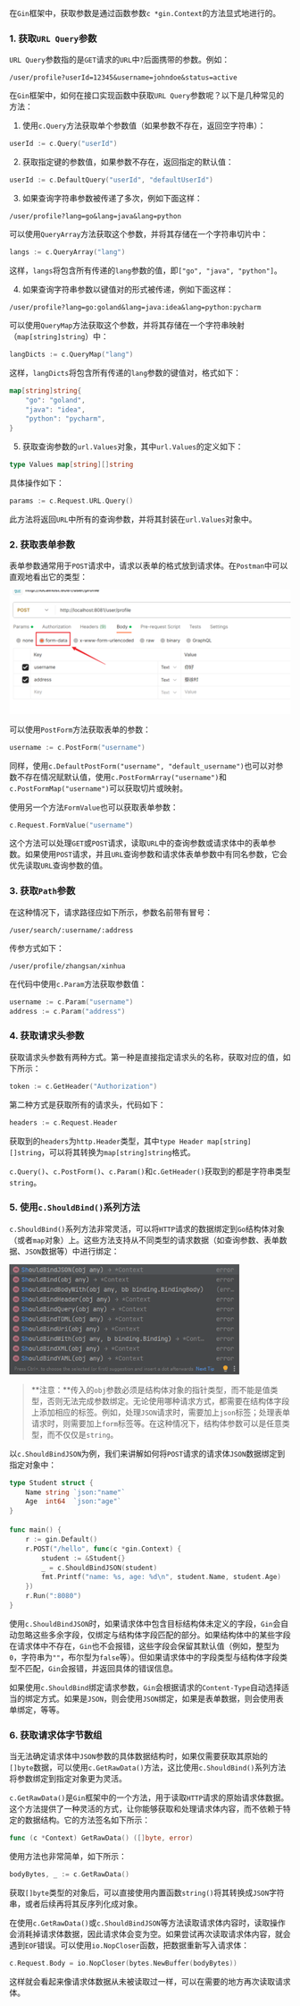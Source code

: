 在`Gin`框架中，获取参数是通过函数参数`c *gin.Context`的方法显式地进行的。

### 1. 获取`URL Query`参数

`URL Query`参数指的是`GET`请求的`URL`中`?`后面携带的参数。例如：

```http
/user/profile?userId=12345&username=johndoe&status=active
```

在`Gin`框架中，如何在接口实现函数中获取`URL Query`参数呢？以下是几种常见的方法：

1. 使用`c.Query`方法获取单个参数值（如果参数不存在，返回空字符串）：

```go
userId := c.Query("userId")
```

2. 获取指定键的参数值，如果参数不存在，返回指定的默认值：

```go
userId := c.DefaultQuery("userId", "defaultUserId")
```

3. 如果查询字符串参数被传递了多次，例如下面这样：

```http
/user/profile?lang=go&lang=java&lang=python
```

可以使用`QueryArray`方法获取这个参数，并将其存储在一个字符串切片中：

```go
langs := c.QueryArray("lang")
```

这样，`langs`将包含所有传递的`lang`参数的值，即`["go", "java", "python"]`。

4. 如果查询字符串参数以键值对的形式被传递，例如下面这样：

```
/user/profile?lang=go:goland&lang=java:idea&lang=python:pycharm
```

可以使用`QueryMap`方法获取这个参数，并将其存储在一个字符串映射（`map[string]string`）中：

```go
langDicts := c.QueryMap("lang")
```

这样，`langDicts`将包含所有传递的`lang`参数的键值对，格式如下：

```go
map[string]string{
    "go": "goland",
    "java": "idea",
    "python": "pycharm",
}
```

5. 获取查询参数的`url.Values`对象，其中`url.Values`的定义如下：

```go
type Values map[string][]string
```

具体操作如下：

```go
params := c.Request.URL.Query()
```

此方法将返回`URL`中所有的查询参数，并将其封装在`url.Values`对象中。

### 2. 获取表单参数

表单参数通常用于`POST`请求中，请求以表单的格式放到请求体。在`Postman`中可以直观地看出它的类型：

<img src="image/image-20240107163215027.png" alt="image-20240107163215027" style="zoom:50%;" />

可以使用`PostForm`方法获取表单的参数：

```go
username := c.PostForm("username")
```

同样，使用`c.DefaultPostForm("username", "default_username")`也可以对参数不存在情况赋默认值，使用`c.PostFormArray("username")`和`c.PostFormMap("username")`可以获取切片或映射。

使用另一个方法`FormValue`也可以获取表单参数：

```go
c.Request.FormValue("username")
```

这个方法可以处理`GET`或`POST`请求，读取`URL`中的查询参数或请求体中的表单参数。如果使用`POST`请求，并且`URL`查询参数和请求体表单参数中有同名参数，它会优先读取`URL`查询参数的值。

### 3. 获取`Path`参数

在这种情况下，请求路径应如下所示，参数名前带有冒号：

```
/user/search/:username/:address
```

传参方式如下：

```
/user/profile/zhangsan/xinhua
```

在代码中使用`c.Param`方法获取参数值：

```go
username := c.Param("username")
address := c.Param("address")
```

### 4. 获取请求头参数

获取请求头参数有两种方式。第一种是直接指定请求头的名称，获取对应的值，如下所示：

```go
token := c.GetHeader("Authorization")
```

第二种方式是获取所有的请求头，代码如下：

```go
headers := c.Request.Header
```

获取到的`headers`为`http.Header`类型，其中`type Header map[string][]string`，可以将其转换为`map[string]string`格式。

`c.Query()`、`c.PostForm()`、`c.Param()`和`c.GetHeader()`获取到的都是字符串类型`string`。

### 5. 使用`c.ShouldBind()`系列方法

`c.ShouldBind()`系列方法非常灵活，可以将`HTTP`请求的数据绑定到`Go`结构体对象（或者`map`对象）上。这些方法支持从不同类型的请求数据（如查询参数、表单数据、`JSON`数据等）中进行绑定：

<img src="image/image-20240107164757443.png" alt="image-20240107164757443" style="zoom: 80%;" />

> **注意：**传入的`obj`参数必须是结构体对象的指针类型，而不能是值类型，否则无法完成参数绑定。无论使用哪种请求方式，都需要在结构体字段上添加相应的标签。例如，处理`JSON`请求时，需要加上`json`标签；处理表单请求时，则需要加上`form`标签等。在这种情况下，结构体参数可以是任意类型，而不仅仅是`string`。

以`c.ShouldBindJSON`为例，我们来讲解如何将`POST`请求的请求体`JSON`数据绑定到指定对象中：

```go
type Student struct {
	Name string `json:"name"`
	Age  int64  `json:"age"`
}

func main() {
	r := gin.Default()
	r.POST("/hello", func(c *gin.Context) {
		student := &Student{}
		_ = c.ShouldBindJSON(student)
		fmt.Printf("name: %s, age: %d\n", student.Name, student.Age)
	})
	r.Run(":8080")
}
```

使用`c.ShouldBindJSON`时，如果请求体中包含目标结构体未定义的字段，`Gin`会自动忽略这些多余字段，仅绑定与结构体字段匹配的部分。如果结构体中的某些字段在请求体中不存在，`Gin`也不会报错，这些字段会保留其默认值（例如，整型为`0`，字符串为`""`，布尔型为`false`等）。但如果请求体中的字段类型与结构体字段类型不匹配，`Gin`会报错，并返回具体的错误信息。

如果使用`c.ShouldBind`绑定请求参数，`Gin`会根据请求的`Content-Type`自动选择适当的绑定方式。如果是`JSON`，则会使用`JSON`绑定，如果是表单数据，则会使用表单绑定，等等。

### 6. 获取请求体字节数组

当无法确定请求体中`JSON`参数的具体数据结构时，如果仅需要获取其原始的`[]byte`数据，可以使用`c.GetRawData()`方法，这比使用`c.ShouldBind()`系列方法将参数绑定到指定对象更为灵活。

`c.GetRawData()`是`Gin`框架中的一个方法，用于读取`HTTP`请求的原始请求体数据。这个方法提供了一种灵活的方式，让你能够获取和处理请求体内容，而不依赖于特定的数据结构。它的方法签名如下所示：

```go
func (c *Context) GetRawData() ([]byte, error)
```

使用方法也非常简单，如下所示：

```go
bodyBytes, _ := c.GetRawData()
```

获取`[]byte`类型的对象后，可以直接使用内置函数`string()`将其转换成`JSON`字符串，或者后续再将其反序列化成对象。

在使用`c.GetRawData()`或`c.ShouldBindJSON`等方法读取请求体内容时，读取操作会消耗掉请求体数据，因此请求体会变为空。如果尝试再次读取请求体内容，就会遇到`EOF`错误。可以使用`io.NopCloser`函数，把数据重新写入请求体：

```go
c.Request.Body = io.NopCloser(bytes.NewBuffer(bodyBytes))
```

这样就会看起来像请求体数据从未被读取过一样，可以在需要的地方再次读取请求体。
